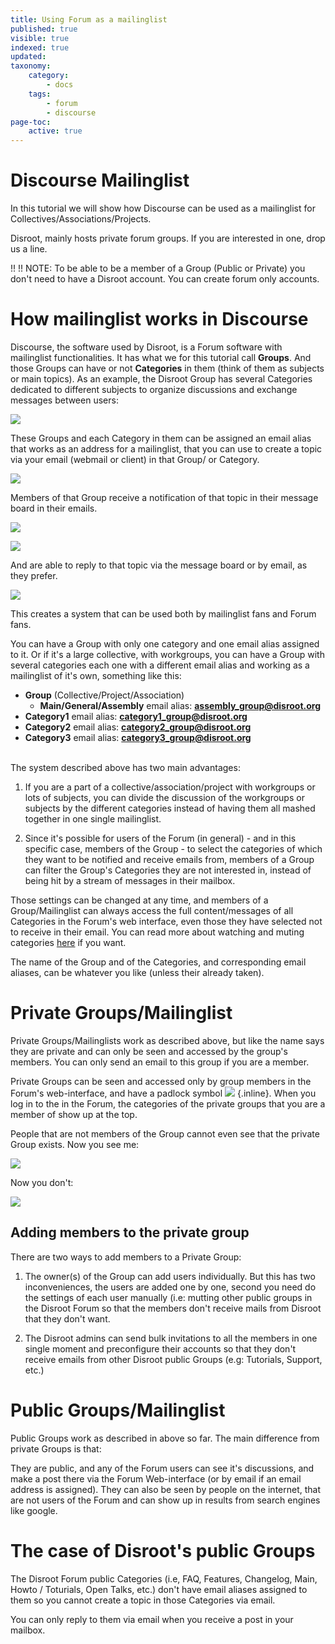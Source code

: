 ```yaml
---
title: Using Forum as a mailinglist
published: true
visible: true
indexed: true
updated:
taxonomy:
    category:
        - docs
    tags:
        - forum
        - discourse
page-toc:
    active: true
---
```


# Discourse Mailinglist

In this tutorial we will show how Discourse can be used as a mailinglist for Collectives/Associations/Projects.

Disroot, mainly hosts private forum groups. If you are interested in one, drop us a line.

!! [](/home/icons/note.png)
!! NOTE: To be able to be a member of a Group (Public or Private) you don't need to have a Disroot account. You can create forum only accounts.


# How mailinglist works in Discourse

Discourse, the software used by Disroot, is a Forum software with mailinglist functionalities. It has what we for this tutorial call **Groups**. And those Groups can have or not **Categories** in them (think of them as subjects or main topics).
As an example, the Disroot Group has several Categories dedicated to different subjects to organize discussions and exchange messages between users:

![](en/forum_ml1.png)

These Groups and each Category in them can be assigned an email alias that works as an address for a mailinglist, that you can use to create a topic via your email (webmail or client) in that Group/ or Category.

![](en/forum_ml2.png)

Members of that Group receive a notification of that topic in their message board in their emails.

![](en/forum_ml3.png)

![](en/forum_ml4.png)

And are able to reply to that topic via the message board or by email, as they prefer.

![](en/forum_ml5.png)

This creates a system that can be used both by mailinglist fans and Forum fans.

You can have a Group with only one category and one email alias assigned to it. Or if it's a large collective, with workgroups, you can have a Group with several categories each one with a different email alias and working as a mailinglist of it's own, something like this:

 * **Group** (Collective/Project/Association)
   * **Main/General/Assembly**
email alias: **assembly_group@disroot.org**
  * **Category1**
email alias: **category1_group@disroot.org**
  * **Category2**
email alias: **category2_group@disroot.org**
  * **Category3**
email alias: **category3_group@disroot.org**

<br>
The system described above has two main advantages:

1. If you are a part of a collective/association/project with workgroups or lots of subjects, you can divide the discussion of the workgroups or subjects by the different categories instead of having them all mashed together in one single mailinglist.

2. Since it's possible for users of the Forum (in general) - and in this specific case, members of the Group - to select the categories of which they want to be notified and receive emails from, members of a Group can filter the Group's Categories they are not interested in, instead of being hit by a stream of messages in their mailbox.

Those settings can be changed at any time, and members of a Group/Mailinglist can always access the full content/messages of all Categories in the Forum's web interface, even those they have selected not to receive in their email.
You can read more about watching and muting categories [here](https://howto.disroot.org/en/forum/basic-usage) if you want.

The name of the Group and of the Categories, and corresponding email aliases, can be whatever you like (unless their already taken).


# Private Groups/Mailinglist

Private Groups/Mailinglists work as described above, but like the name says they are private and can only be seen and accessed by the group's members. You can only send an email to this group if you are a member.

Private Groups can be seen and accessed only by group members in the Forum's web-interface, and have a padlock symbol ![](en/forum_ml6.png?resize=20,21) {.inline}. When you log in to the in the Forum, the categories of the private groups that you are a member of show up at the top.

People that are not members of the Group cannot even see that the private Group exists.
Now you see me:

![](en/forum_ml7.png)

Now you don't:

![](en/forum_ml8.png)

## Adding members to the private group

There are two ways to add members to a Private Group:

1. The owner(s) of the Group can add users individually. But this has two inconveniences, the users are added one by one, second you need do the settings of each user manually (i.e: mutting other public groups in the Disroot Forum so that the members don't receive mails from Disroot that they don't want.

2. The Disroot admins can send bulk invitations to all the members in one single moment and preconfigure their accounts so that they don't receive emails from other Disroot public Groups (e.g: Tutorials, Support, etc.)


# Public Groups/Mailinglist

Public Groups work as described in above so far. The main difference from private Groups is that:

They are public, and any of the Forum users can see it's discussions, and make a post there via the Forum Web-interface (or by email if an email address is assigned). They can also be seen by people on the internet, that are not users of the Forum and can show up in results from search engines like google.


# The case of Disroot's public Groups

The Disroot Forum public Categories (i.e, FAQ, Features, Changelog, Main, Howto / Toturials, Open Talks, etc.) don't have email aliases assigned to them so you cannot create a topic in those Categories via email.

You can only reply to them via email when you receive a post in your mailbox.
